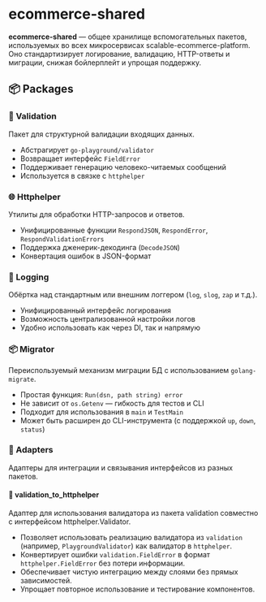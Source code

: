 # ecommerce-shared

**ecommerce-shared** — общее хранилище вспомогательных пакетов, используемых во всех микросервисах scalable-ecommerce-platform.  
Оно стандартизирует логирование, валидацию, HTTP-ответы и миграции, снижая бойлерплейт и упрощая поддержку.

## 📦 Packages

### 📝 Validation

Пакет для структурной валидации входящих данных.

- Абстрагирует `go-playground/validator`
- Возвращает интерфейс `FieldError`
- Поддерживает генерацию человеко-читаемых сообщений
- Используется в связке с `httphelper`

### 🌐 Httphelper

Утилиты для обработки HTTP-запросов и ответов.

- Унифицированные функции `RespondJSON`, `RespondError`, `RespondValidationErrors`
- Поддержка дженерик-декодинга (`DecodeJSON`)
- Конвертация ошибок в JSON-формат

### 📃 Logging

Обёртка над стандартным или внешним логгером (`log`, `slog`, `zap` и т.д.).

- Унифицированный интерфейс логирования
- Возможность централизованной настройки логов
- Удобно использовать как через DI, так и напрямую

### 📦 Migrator

Переиспользуемый механизм миграции БД с использованием `golang-migrate`.

- Простая функция: `Run(dsn, path string) error`
- Не зависит от `os.Getenv` — гибкость для тестов и CLI
- Подходит для использования в `main` и `TestMain`
- Может быть расширен до CLI-инструмента (с поддержкой `up`, `down`, `status`)

### 🔗 Adapters

Адаптеры для интеграции и связывания интерфейсов из разных пакетов.

#### 🧩 validation_to_httphelper

Адаптер для использования валидатора из пакета validation совместно с интерфейсом httphelper.Validator.

- Позволяет использовать реализацию валидатора из `validation` (например, `PlaygroundValidator`) как валидатор в `httphelper`.
- Конвертирует ошибки `validation.FieldError` в формат `httphelper.FieldError` без потери информации.
- Обеспечивает чистую интеграцию между слоями без прямых зависимостей.
- Упрощает повторное использование и тестирование компонентов.
